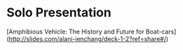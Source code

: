 # Solo Presentation

[Amphibious Vehicle: The History and Future for Boat-cars] (http://slides.com/alani-jenchang/deck-1-2?ref=share#/)
